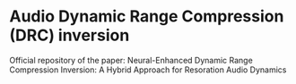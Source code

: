 # Audio Dynamic Range Compression (DRC) inversion
Official repository of the paper: Neural-Enhanced Dynamic Range Compression Inversion: A Hybrid Approach for Resoration Audio Dynamics
